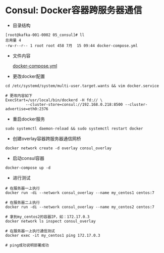 # Consul: Docker容器跨服务器通信  

* 目录结构  

``` text
[root@kafka-001-0002 05_consul]# ll
总用量 4
-rw-r--r-- 1 root root 458 7月  15 09:44 docker-compose.yml
```

* 文件内容  

    [docker-compose.yml](../dockerFile/consul/docker-compose.yml)

* 更改docker配置  

``` text
cd /etc/systemd/system/multi-user.target.wants && vim docker.service

# 更改内容如下
ExecStart=/usr/local/bin/dockerd -H fd:// \
         --cluster-store=consul://192.168.0.218:8500 --cluster-advertise=eth0:2376
```

* 重启docker服务  

``` text
sudo systemctl daemon-reload && sudo systemctl restart docker
```

* 创建overlay容器跨服务器通信网桥  

``` text
docker network create -d overlay consul_overlay
```

* 启动consul容器  

``` text
docker-compose up -d
```

* 进行测试  

``` text
# 在服务器一上执行
docker run -di --network consul_overlay --name my_centos1 centos:7

# 在服务器二上执行
docker run -di --network consul_overlay --name my_centos2 centos:7

# 拿到my_centos2的容器IP，如：172.17.0.3
docker network ls inspect consul_overlay

# 在服务器一上执行通信测试
docker exec -it my_centos1 ping 172.17.0.3

# ping成功说明部署成功
```
